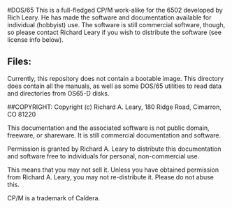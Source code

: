 #DOS/65
This is a full-fledged CP/M work-alike for the 6502 developed by Rich Leary.  He has made the software and documentation available for individual (hobbyist) use.  The software is still commercial software, though, so please contact Richard Leary if you wish to distribute the software (see license info below).

## Files:
Currently, this repository does not contain a bootable image.  This directory does contain all the manuals, as well as some DOS/65 utilities to read data and directories from OS65-D disks.


##COPYRIGHT:
Copyright (c) Richard A. Leary, 180 Ridge Road, Cimarron, CO 81220

This documentation and the associated software is not public domain, freeware,
or shareware. It is still commercial documentation and software.

Permission is granted by Richard A. Leary to distribute this documentation and
software free to individuals for personal, non-commercial use.

This means that you may not sell it. Unless you have obtained permission from
Richard A. Leary, you may not re-distribute it. Please do not abuse this.

CP/M is a trademark of Caldera.
